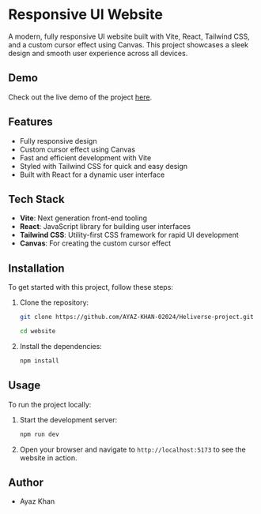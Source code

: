 
# Responsive UI Website

A modern, fully responsive UI website built with Vite, React, Tailwind CSS, and a custom cursor effect using Canvas. This project showcases a sleek design and smooth user experience across all devices.


## Demo

Check out the live demo of the project [here](#).

## Features

- Fully responsive design
- Custom cursor effect using Canvas
- Fast and efficient development with Vite
- Styled with Tailwind CSS for quick and easy design
- Built with React for a dynamic user interface

## Tech Stack

- **Vite**: Next generation front-end tooling
- **React**: JavaScript library for building user interfaces
- **Tailwind CSS**: Utility-first CSS framework for rapid UI development
- **Canvas**: For creating the custom cursor effect

## Installation

To get started with this project, follow these steps:

1. Clone the repository:

   ```bash
   git clone https://github.com/AYAZ-KHAN-02024/Heliverse-project.git

   cd website
   ```

2. Install the dependencies:

   ```bash
   npm install
   ```

## Usage

To run the project locally:

1. Start the development server:

   ```bash
   npm run dev
   ```

2. Open your browser and navigate to `http://localhost:5173` to see the website in action.

## Author

- Ayaz Khan

